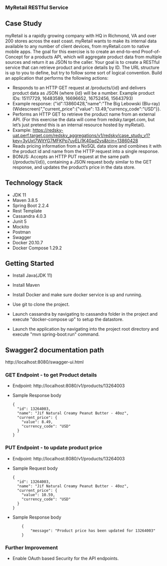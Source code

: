 ### MyRetail RESTful Service

## Case Study
myRetail is a rapidly growing company with HQ in Richmond, VA and over 200 stores across the east coast. myRetail wants to make its internal data available to any number of client devices, from myRetail.com to native mobile apps. 
The goal for this exercise is to create an end-to-end Proof-of-Concept for a products API, which will aggregate product data from multiple sources and return it as JSON to the caller. 
Your goal is to create a RESTful service that can retrieve product and price details by ID. The URL structure is up to you to define, but try to follow some sort of logical convention.
Build an application that performs the following actions:
* 	Responds to an HTTP GET request at /products/{id} and delivers product data as JSON (where {id} will be a number. 
	Example product IDs: 15117729, 16483589, 16696652, 16752456, 15643793) 
* 	Example response: {"id":13860428,"name":"The Big Lebowski (Blu-ray) (Widescreen)","current_price":{"value": 13.49,"currency_code":"USD"}}.
* 	Performs an HTTP GET to retrieve the product name from an external API. (For this exercise the data will come from redsky.target.com, but let’s just pretend 	this is an internal resource hosted by myRetail).
* 	Example: 
	https://redsky-uat.perf.target.com/redsky_aggregations/v1/redsky/case_study_v1?key=3yUxt7WltYG7MFKPp7uyELi1K40ad2ys&tcin=13860428
* 	Reads pricing information from a NoSQL data store and combines it with the product id and name from the HTTP request into a single response. 
* 	BONUS: Accepts an HTTP PUT request at the same path (/products/{id}), containing a JSON request body similar to the GET response, and updates the product’s 	price in the data store.

## Technology Stack

*  JDK 11
*  Maven 3.8.5
*  Spring Boot 2.2.4
*  Rest Template
*  Cassandra 4.0.3
*  Junit 5
*  Mockito
*  Postman
*  Swagger
*  Docker 20.10.7
*  Docker Compose 1.29.2


## Getting Started
    
  * Install Java(JDK 11)
  
  * Install Maven  
  
  * Install Docker and make sure docker service is up and running.
  
  * Use git to clone the project.
  
  * Launch cassandra by navigating to cassandra folder in the project and execute "docker-compose up" to setup the datastore.
  
  * Launch the application by navigating into the project root directory and execute "mvn spring-boot:run" command.
  	
##  Swagger2 documentation path
http://localhost:8080/swagger-ui.html
  

### GET Endpoint - to get Product details
 *  Endpoint: http://localhost:8080/v1/products/13264003
 
 *  Sample Response body
 
        {
          "id": 13264003,
          "name": "Jif Natural Creamy Peanut Butter - 40oz",
          "current_price": {
            "value": 8.49,
            "currency_code": "USD"
          }
        }
      
        
### PUT Endpoint - to update product price
 *  Endpoint: http://localhost:8080/v1/products/13264003
 
 *  Sample Request body
 
        {
          "id": 13264003,
          "name": "Jif Natural Creamy Peanut Butter - 40oz",
          "current_price": {
            "value": 10.59,
            "currency_code": "USD"
          }
        }
        
 *  Sample Response body
 
        	{
		    	"message": "Product price has been updated for 13264003"
		  	}

    
### Further Improvement

 *  Enable OAuth based Security for the API endpoints.

    
